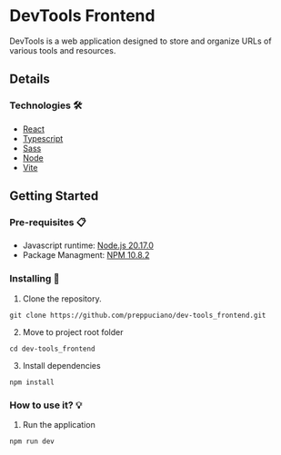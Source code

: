# DevTools Frontend
DevTools is a web application designed to store and organize URLs of various tools and resources.

## Details 
### Technologies 🛠️
* [React](https://react.dev/)
* [Typescript](https://www.typescriptlang.org/)
* [Sass](https://sass-lang.com/)
* [Node](https://nodejs.org/en)
* [Vite](https://vitejs.dev/)

## Getting Started
### Pre-requisites 📋
* Javascript runtime: [Node.js 20.17.0](https://google.cl/)
* Package Managment: [NPM 10.8.2](https://google.cl/)
   
### Installing 📝
1. Clone the repository.
```ssh
git clone https://github.com/preppuciano/dev-tools_frontend.git
```
2. Move to project root folder
```ssh
cd dev-tools_frontend
```
3. Install dependencies
```ssh
npm install
```

### How to use it? 💡
1. Run the application
```ssh
npm run dev
```
